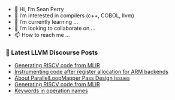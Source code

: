 - 👋 Hi, I’m Sean Perry
- 👀 I’m interested in compilers (c++, COBOL, llvm)
- 🌱 I’m currently learning ...
- 💞️ I’m looking to collaborate on ...
- 📫 How to reach me ...

<!---
s66perry/s66perry is a ✨ special ✨ repository because its `README.md` (this file) appears on your GitHub profile.
You can click the Preview link to take a look at your changes.
--->
### 📕 Latest LLVM Discourse Posts

<!-- DISCOURSE-LLVM:START -->
- [Generating RISCV code from MLIR](https://discourse.llvm.org/t/generating-riscv-code-from-mlir/85863#post_13)
- [Instrumenting code after register allocation for ARM backends](https://discourse.llvm.org/t/instrumenting-code-after-register-allocation-for-arm-backends/85928#post_1)
- [About ParallelLoopMapper Pass Design issues](https://discourse.llvm.org/t/about-parallelloopmapper-pass-design-issues/85926#post_1)
- [Generating RISCV code from MLIR](https://discourse.llvm.org/t/generating-riscv-code-from-mlir/85863#post_12)
- [Keywords in operation names](https://discourse.llvm.org/t/keywords-in-operation-names/85925#post_1)
<!-- DISCOURSE-LLVM:END -->
